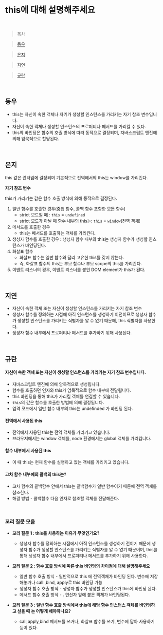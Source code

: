 # this에 대해 설명해주세요

<br />

> 목차

> [동우](#동우)

> [은지](#은지)

> [지연](#지연)

> [규란](규란)

<br />

## 동우

- this는 자신이 속한 객체나 자기가 생성할 인스턴스를 가리키는 자기 참조 변수입니다.
- 자신이 속한 객체나 생성할 인스턴스의 프로퍼티나 메서드를 가리킬 수 있다.
- this의 바인딩은 함수의 호출 방식에 따라 동적으로 결정되며, 자바스크립트 엔진에 의해 암묵적으로 할당된다.

<br />

## 은지

this 값은 런타임에 결정되며 기본적으로 전역에서의 this는 window를 가리킨다.

**자기 참조 변수**

this가 가리키는 값은 함수 호출 방식에 의해 동적으로 결정된다.

1. 일반 함수를 호출한 경우(중첩 함수, 콜백 함수 포함한 모든 함수)
   - strict 모드일 때 : `this` = `undefined`
   - strict 모드가 아닐 때 함수 내부의 this는: `this` = `window`(전역 객체)
2. 메서드를 호출한 경우
   - this는 메서드를 호출하는 객체를 가리킨다.
3. 생성자 함수를 호출한 경우 : 생성자 함수 내부의 this는 생성자 함수가 생성할 인스턴스가 바인딩된다.
4. 화살표 함수
   - 화살표 함수는 일반 함수와 달리 고유한 this를 갖지 않는다.
   - 즉, 화살표 함수의 this는 부모 함수나 부모 scope의 this를 가리킨다.
5. 이벤트 리스너의 경우, 이벤트 리스너를 붙인 DOM element가 this가 된다.

<br />

## 지연

- 자신이 속한 객체 또는 자신이 생성할 인스턴스를 가리키는 자기 참조 변수
- 생성자 함수를 정의하는 시점에 아직 인스턴스를 생성하기 이전이므로 생성자 함수가 생성할 인스턴스를 가리키는 식별자를 알 수 없기 때문에, this 식별자를 사용한다.
- 생성자 함수 내부에서 프로퍼티나 메서드를 추가하기 위해 사용된다.

<br />

## 규란

#### 자신이 속한 객체 또는 자신이 생성할 인스턴스를 가리키는 자기 참조 변수입니다.

- 자바스크립트 엔진에 의해 암묵적으로 생성됩니다.
- 함수를 호출하면 인자와 this가 암묵적으로 함수 내부에 전달됩니다.
- this 바인딩을 통해 this가 가리킬 객체를 연결할 수 있습니다.
- `this`의 값은 함수를 호출한 방법에 의해 결정됩니다.
- 엄격 모드에서 일반 함수 내부의 this는 undefinded 가 바인딩 된다.

#### 전역에서 사용된 this

- 전역에서 사용된 this는 전역 객체를 가리키고 있습니다.
- 브라우저에서는 window 객체를, node 환경에서는 global 객체를 가리킵니다.

#### 함수 내부에서 사용된 this

- 이 때 this는 현재 함수를 실행하고 있는 객체를 가리키고 있습니다.

#### 고차 함수 내부에의 콜백의 this는?

- 고차 함수의 콜백함수 안에서 this는 콜백함수가 일반 함수이기 때문에 전역 객체를 참조한다.
- 해결 방법 - 콜백함수 다음 인자로 참조할 객체를 전달해준다.

<br />

### 꼬리 질문 모음

- **꼬리 질문 1 : this를 사용하는 이유가 무엇인가요?**

  - 생성자 함수를 정의하는 시점에서 아직 인스턴스를 생성하기 전이기 때문에 생성자 함수가 생성할 인스턴스를 가리키는 식별자를 알 수 없기 때문이며, this를 통해 생성자 함수 내부에서 프로퍼티나 메서드를 추가하기 위해 사용한다.

- **꼬리 질문 2 : 함수 호출 방식에 따른 this 바인딩의 차이점에 대해 설명해주세요**

  - 일반 함수 호출 방식 - 일반적으로 this 에 전역객체가 바인딩 된다. 변수에 저장해놓거나 call ,bind, apply로 this 바인딩 가능
  - 생성자 함수 호출 방식 - 생성자 함수가 생성할 인스턴스가 this에 바인딩 된다.
  - 메서드 함수 호출 방식 - . 연산자 앞에 붙은 객체가 바인딩된다.

- **꼬리 질문 3 : 일반 함수 호출 방식에서 this에 해당 함수 인스턴스 객체를 바인딩하고 싶을 때 는 어떻게 해야하나요?**
  - call,apply,bind 메서드를 쓰거나, 화살표 함수를 쓰기, 변수에 담아 사용하기 등이 있다.
